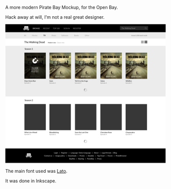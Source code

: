 A more modern Pirate Bay Mockup, for the Open Bay.

Hack away at will, I'm not a real great designer.

![OB Redesign](tpb_new_modern.png)

The main font used was [Lato](https://www.google.com/fonts/specimen/Lato).

It was done in Inkscape.